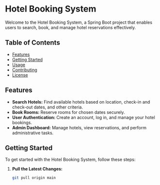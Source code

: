 # Hotel Booking System

Welcome to the Hotel Booking System, a Spring Boot project that enables users to search, book, and manage hotel reservations effectively.

## Table of Contents

- [Features](#features)
- [Getting Started](#getting-started)
- [Usage](#usage)
- [Contributing](#contributing)
- [License](#license)

## Features

- **Search Hotels:** Find available hotels based on location, check-in and check-out dates, and other criteria.
- **Book Rooms:** Reserve rooms for chosen dates securely.
- **User Authentication:** Create an account, log in, and manage your hotel bookings.
- **Admin Dashboard:** Manage hotels, view reservations, and perform administrative tasks.

## Getting Started

To get started with the Hotel Booking System, follow these steps:

1. **Pull the Latest Changes:**
   ```bash
   git pull origin main
